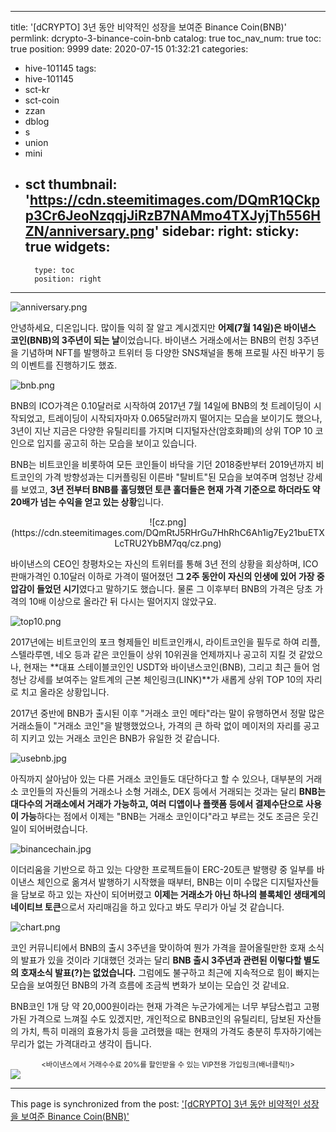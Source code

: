 
---
title: '[dCRYPTO] 3년 동안 비약적인 성장을 보여준 Binance Coin(BNB)'
permlink: dcrypto-3-binance-coin-bnb
catalog: true
toc_nav_num: true
toc: true
position: 9999
date: 2020-07-15 01:32:21
categories:
- hive-101145
tags:
- hive-101145
- sct-kr
- sct-coin
- zzan
- dblog
- s
- union
- mini
- sct
thumbnail: 'https://cdn.steemitimages.com/DQmR1QCkpp3Cr6JeoNzqqjJiRzB7NAMmo4TXJyjTh556HZN/anniversary.png'
sidebar:
    right:
        sticky: true
widgets:
    -
        type: toc
        position: right
---


![anniversary.png](https://cdn.steemitimages.com/DQmR1QCkpp3Cr6JeoNzqqjJiRzB7NAMmo4TXJyjTh556HZN/anniversary.png)

안녕하세요, 디온입니다. 많이들 익히 잘 알고 계시겠지만 **어제(7월 14일)은 바이낸스 코인(BNB)의 3주년이 되는 날**이었습니다. 바이낸스 거래소에서는 BNB의 런칭 3주년을 기념하며 NFT를 발행하고 트위터 등 다양한 SNS채널을 통해 프로필 사진 바꾸기 등의 이벤트를 진행하기도 했죠.

![bnb.png](https://cdn.steemitimages.com/DQmW6sESDUUoMiyFtoAm8bje4QJAaoueTTSKHBPPX3VCmeU/bnb.png)

BNB의 ICO가격은 0.10달러로 시작하여 2017년 7월 14일에 BNB의 첫 트레이딩이 시작되었고, 트레이딩이 시작되자마자 0.065달러까지 떨어지는 모습을 보이기도 했으나, 3년이 지난 지금은 다양한 유틸리티를 가지며 디지털자산(암호화폐)의 상위 TOP 10 코인으로 입지를 공고히 하는 모습을 보이고 있습니다.

BNB는 비트코인을 비롯하여 모든 코인들이 바닥을 기던 2018중반부터 2019년까지 비트코인의 가격 방향성과는 디커플링된 이른바 "탈비트"된 모습을 보여주며 엄청난 강세를 보였고, **3년 전부터 BNB를 홀딩했던 토큰 홀더들은 현재 가격 기준으로 하더라도 약 20배가 넘는 수익을 얻고 있는 상황**입니다.


<center>![cz.png](https://cdn.steemitimages.com/DQmRtJ5RHrGu7HhRhC6Ah1ig7Ey21buETXLcTRU2YbBM7qq/cz.png)</center>

바이낸스의 CEO인 창평차오는 자신의 트위터를 통해 3년 전의 상황을 회상하며, ICO 판매가격인 0.10달러 이하로 가격이 떨어졌던 **그 2주 동안이 자신의 인생에 있어 가장 중압감이 들었던 시기**였다고 말하기도 했습니다. 물론 그 이후부터 BNB의 가격은 당초 가격의 10배 이상으로 올라간 뒤 다시는 떨어지지 않았구요.


![top10.png](https://cdn.steemitimages.com/DQmZZ8pfGW6eztE88H9ho8g46i7ABZjSLgrgPx5rWEeydYV/top10.png)

2017년에는 비트코인의 포크 형제들인 비트코인캐시, 라이트코인을 필두로 하여 리플, 스텔라루멘, 네오 등과 같은 코인들이 상위 10위권을 언제까지나 공고히 지킬 것 같았으나, 현재는 **대표 스테이블코인인 USDT와 바이낸스코인(BNB), 그리고 최근 들어 엄청난 강세를 보여주는 알트계의 근본 체인링크(LINK)**가 새롭게 상위 TOP 10의 자리로 치고 올라온 상황입니다.

2017년 중반에 BNB가 출시된 이후 "거래소 코인 메타"라는 말이 유행하면서 정말 많은 거래소들이 "거래소 코인"을 발행했었으나, 가격의 큰 하락 없이 메이저의 자리를 공고히 지키고 있는 거래소 코인은 BNB가 유일한 것 같습니다. 


![usebnb.jpg](https://cdn.steemitimages.com/DQmWAGmZCisnSshoYqEvnuAwbjTqd3QxJg3RotvGXabh8QH/usebnb.jpg)

아직까지 살아남아 있는 다른 거래소 코인들도 대단하다고 할 수 있으나, 대부분의 거래소 코인들의 자신들의 거래소나 소형 거래소, DEX 등에서 거래되는 것과는 달리 **BNB는 대다수의 거래소에서 거래가 가능하고, 여러 디앱이나 플랫폼 등에서 결제수단으로 사용이 가능**하다는 점에서 이제는 "BNB는 거래소 코인이다"라고 부르는 것도 조금은 웃긴 일이 되어버렸습니다.


![binancechain.jpg](https://cdn.steemitimages.com/DQmRuydHdS1rscEPAoK9A3NPSYarVQnaV7jHMNa1Ew21ua6/binancechain.jpg)

이더리움을 기반으로 하고 있는 다양한 프로젝트들이 ERC-20토큰 발행량 중 일부를 바이낸스 체인으로 옮겨서 발행하기 시작했을 때부터, BNB는 이미 수많은 디지털자산들을 담보로 하고 있는 자산이 되어버렸고 **이제는 거래소가 아닌 하나의 블록체인 생태계의 네이티브 토큰**으로서 자리매김을 하고 있다고 봐도 무리가 아닐 것 같습니다.


![chart.png](https://cdn.steemitimages.com/DQmPhoshLB2y29xVeKbjzMeBGtexbT5563ae2ze8jLNtQUY/chart.png)

코인 커뮤니티에서 BNB의 출시 3주년을 맞이하여 뭔가 가격을 끌어올릴만한 호재 소식의 발표가 있을 것이라 기대했던 것과는 달리 **BNB 출시 3주년과 관련된 이렇다할 별도의 호재소식 발표(?)는 없었습니다.** 그럼에도 불구하고 최근에 지속적으로 힘이 빠지는 모습을 보여줬던 BNB의 가격 흐름에 조금씩 변화가 보이는 모습인 것 같네요.

BNB코인 1개 당 약 20,000원이라는 현재 가격은 누군가에게는 너무 부담스럽고 고평가된 가격으로 느껴질 수도 있겠지만, 개인적으로 BNB코인의 유틸리티, 담보된 자산들의 가치, 특히 미래의 효용가치 등을 고려했을 때는 현재의 가격도 충분히 투자하기에는 무리가 없는 가격대라고 생각이 듭니다.


<center><sub><바이낸스에서 거래수수료 20%를 할인받을 수 있는 VIP전용 가입링크(배너클릭!)></sub></center>
<a href="http://www.binance.com/en/register?ref=MFIX59H5"><img src="https://cdn.steemitimages.com/DQmUaHkWCryBU1sXt9fmERzVbLPLEFTCbF7E3UeMYpChgVA/binance%20putter.png"></a>

- - -

This page is synchronized from the post: ['[dCRYPTO] 3년 동안 비약적인 성장을 보여준 Binance Coin(BNB)'](https://steemit.com/@donekim/dcrypto-3-binance-coin-bnb)
